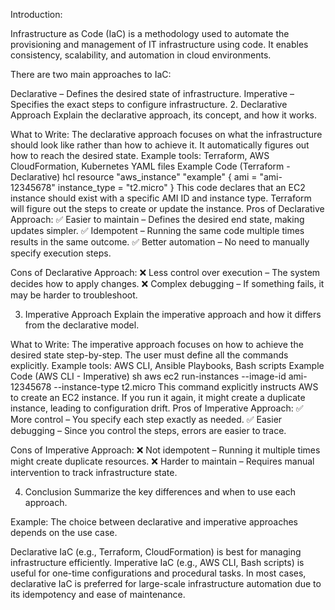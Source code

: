Introduction:

Infrastructure as Code (IaC) is a methodology used to automate the provisioning and management of IT infrastructure using code. It enables consistency, scalability, and automation in cloud environments.

There are two main approaches to IaC:

Declarative – Defines the desired state of infrastructure.
Imperative – Specifies the exact steps to configure infrastructure.
2. Declarative Approach
Explain the declarative approach, its concept, and how it works.

What to Write:
The declarative approach focuses on what the infrastructure should look like rather than how to achieve it.
It automatically figures out how to reach the desired state.
Example tools: Terraform, AWS CloudFormation, Kubernetes YAML files
Example Code (Terraform - Declarative)
hcl
resource "aws_instance" "example" {
  ami           = "ami-12345678"
  instance_type = "t2.micro"
}
This code declares that an EC2 instance should exist with a specific AMI ID and instance type.
Terraform will figure out the steps to create or update the instance.
Pros of Declarative Approach:
✅ Easier to maintain – Defines the desired end state, making updates simpler.
✅ Idempotent – Running the same code multiple times results in the same outcome.
✅ Better automation – No need to manually specify execution steps.

Cons of Declarative Approach:
❌ Less control over execution – The system decides how to apply changes.
❌ Complex debugging – If something fails, it may be harder to troubleshoot.

3. Imperative Approach
Explain the imperative approach and how it differs from the declarative model.

What to Write:
The imperative approach focuses on how to achieve the desired state step-by-step.
The user must define all the commands explicitly.
Example tools: AWS CLI, Ansible Playbooks, Bash scripts
Example Code (AWS CLI - Imperative)
sh
aws ec2 run-instances --image-id ami-12345678 --instance-type t2.micro
This command explicitly instructs AWS to create an EC2 instance.
If you run it again, it might create a duplicate instance, leading to configuration drift.
Pros of Imperative Approach:
✅ More control – You specify each step exactly as needed.
✅ Easier debugging – Since you control the steps, errors are easier to trace.

Cons of Imperative Approach:
❌ Not idempotent – Running it multiple times might create duplicate resources.
❌ Harder to maintain – Requires manual intervention to track infrastructure state.

4. Conclusion
Summarize the key differences and when to use each approach.

Example:
The choice between declarative and imperative approaches depends on the use case.

Declarative IaC (e.g., Terraform, CloudFormation) is best for managing infrastructure efficiently.
Imperative IaC (e.g., AWS CLI, Bash scripts) is useful for one-time configurations and procedural tasks.
In most cases, declarative IaC is preferred for large-scale infrastructure automation due to its idempotency and ease of maintenance.
